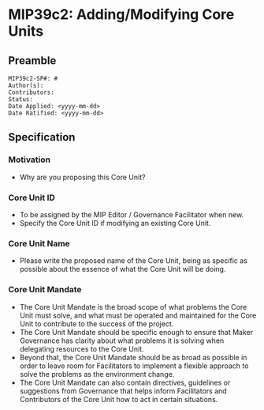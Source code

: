 # MIP39c2: Adding/Modifying Core Units

## Preamble

```
MIP39c2-SP#: #
Author(s):
Contributors:
Status:
Date Applied: <yyyy-mm-dd>
Date Ratified: <yyyy-mm-dd>
```

## Specification

### Motivation

- Why are you proposing this Core Unit?

### Core Unit ID

- To be assigned by the MIP Editor / Governance Facilitator when new.
- Specify the Core Unit ID if modifying an existing Core Unit.

### Core Unit Name

- Please write the proposed name of the Core Unit, being as specific as possible about the essence of what the Core Unit will be doing.

### Core Unit Mandate

- The Core Unit Mandate is the broad scope of what problems the Core Unit must solve, and what must be operated and maintained for the Core Unit to contribute to the success of the project.
- The Core Unit Mandate should be specific enough to ensure that Maker Governance has clarity about what problems it is solving when delegating resources to the Core Unit.
- Beyond that, the Core Unit Mandate should be as broad as possible in order to leave room for Facilitators to implement a flexible approach to solve the problems as the environment change.
- The Core Unit Mandate can also contain directives, guidelines or suggestions from Governance that helps inform Facilitators and Contributors of the Core Unit how to act in certain situations.
